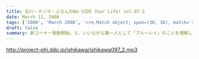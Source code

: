 ```yaml
---
title: 石川・ホンマ・ぶるんのBe-SIDE Your Life! vol.97-2
date: March 11, 2008
tags: ['2008', 'March 2008', '<re.Match object; span=(30, 36), match='vol.97'>']
draft: false
summary: 新コーナー発動開始。と、いいながら誰一人として「ブルーレイ」のことを理解していない！最新家電にはうといビーサイメンバーであります。NAMAE
---
```


http://project-phi.ddo.jp/ishikawa/ishikawa097_2.mp3
